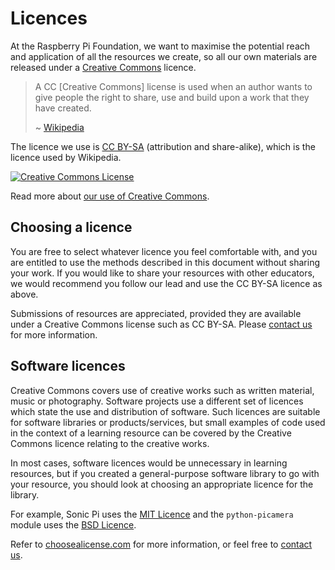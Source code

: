# Licences

At the Raspberry Pi Foundation, we want to maximise the potential reach and application of all the resources we create, so all our own materials are released under a [Creative Commons](http://creativecommons.org/) licence.

> A CC [Creative Commons] license is used when an author wants to give people the right to share, use and build upon a work that they have created.
>
> ~ [Wikipedia](http://en.wikipedia.org/wiki/Creative_Commons_license)

The licence we use is [CC BY-SA](http://creativecommons.org/licenses/by-sa/4.0/) (attribution and share-alike), which is the licence used by Wikipedia.

[![Creative Commons License](http://i.creativecommons.org/l/by-sa/4.0/88x31.png)](http://creativecommons.org/licenses/by-sa/4.0/)

Read more about [our use of Creative Commons](http://www.raspberrypi.org/creative-commons/).

## Choosing a licence

You are free to select whatever licence you feel comfortable with, and you are entitled to use the methods described in this document without sharing your work. If you would like to share your resources with other educators, we would recommend you follow our lead and use the CC BY-SA licence as above.

Submissions of resources are appreciated, provided they are available under a Creative Commons license such as CC BY-SA. Please [contact us](http://www.raspberrypi.org/contact-us/) for more information.

## Software licences

Creative Commons covers use of creative works such as written material, music or photography. Software projects use a different set of licences which state the use and distribution of software. Such licences are suitable for software libraries or products/services, but small examples of code used in the context of a learning resource can be covered by the Creative Commons licence relating to the creative works.

In most cases, software licences would be unnecessary in learning resources, but if you created a general-purpose software library to go with your resource, you should look at choosing an appropriate licence for the library.

For example, Sonic Pi uses the [MIT Licence](https://github.com/samaaron/sonic-pi/blob/master/LICENSE.md) and the `python-picamera` module uses the [BSD Licence](https://github.com/waveform80/picamera/blob/master/LICENSE.txt).

Refer to [choosealicense.com](http://choosealicense.com/) for more information, or feel free to [contact us](http://www.raspberrypi.org/contact-us/).
